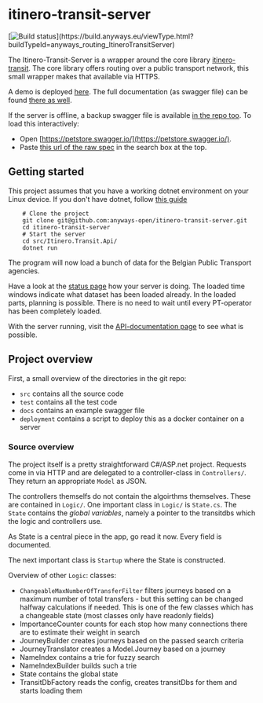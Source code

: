  # itinero-transit-server

[![Build status](https://build.anyways.eu/app/rest/builds/buildType:(id:anyways_routing_ItineroTransitServer)/statusIcon)](https://build.anyways.eu/viewType.html?buildTypeId=anyways_routing_ItineroTransitServer)  

The Itinero-Transit-Server is a wrapper around the core library [itinero-transit](https://github.com/openplannerteam/itinero-transit). The core library offers routing over a public transport network, this small wrapper makes that available via HTTPS.

A demo is deployed [here](https://routing.anyways.eu/transit/index.html).
The full documentation (as swagger file) can be found [there as well](http://routing.anyways.eu/transitapi/swagger/index.html).

If the server is offline, a backup swagger file is available [in the repo too](docs/swagger.json). To load this interactively:

- Open [https://petstore.swagger.io/](https://petstore.swagger.io/).
- Paste [this url of the raw spec](https://raw.githubusercontent.com/anyways-open/itinero-transit-server/master/docs/swagger.json) in the search box at the top.

## Getting started

This project assumes that you have a working dotnet environment on your Linux device. If you don't have dotnet, follow [this guide](https://docs.microsoft.com/en-us/dotnet/core/linux-prerequisites?tabs=netcore2x)

        # Clone the project
        git clone git@github.com:anyways-open/itinero-transit-server.git
        cd itinero-transit-server
        # Start the server
        cd src/Itinero.Transit.Api/
        dotnet run

The program will now load a bunch of data for the Belgian Public Transport agencies.

Have a look at the [status page](http://localhost:5000/status) how your server is doing. The loaded time windows indicate what dataset has been loaded already. In the loaded parts, planning is possible. There is no need to wait until every PT-operator has been completely loaded.

With the server running, visit the [API-documentation page](http://127.0.0.1:5000/swagger/index.html) to see what is possible.

## Project overview

First, a small overview of the directories in the git repo:

- `src` contains all the source code
- `test` contains all the test code
- `docs` contains an example swagger file
- `deployment` contains a script to deploy this as a docker container on a server

### Source overview

The project itself is a pretty straightforward C#/ASP.net project. Requests come in via HTTP and are delegated to a controller-class in `Controllers/`. They return an appropriate `Model` as JSON.

The controllers themselfs do not contain the algoirthms themselves. These are contained in `Logic/`. One important class in `Logic/` is `State.cs`. The `State` contains the _global variables_, namely a pointer to the transitdbs which the logic and controllers use.

As State is a central piece in the app, go read it now. Every field is documented.

The next important class is `Startup` where the State is constructed.

Overview of other `Logic`: classes:

- `ChangeableMaxNumberOfTransferFilter` filters journeys based on a maximum number of total transfers - but this setting can be changed halfway calculations if needed. This is one of the few classes which has a changeable state (most classes only have readonly fields)
- ImportanceCounter counts for each stop how many connections there are to estimate their weight in search
- JourneyBuilder creates journeys based on the passed search criteria
- JourneyTranslator creates a Model.Journey based on a journey
- NameIndex contains a trie for fuzzy search
- NameIndexBuilder builds such a trie
- State contains the global state
- TransitDbFactory reads the config, creates transitDbs for them and starts loading them
